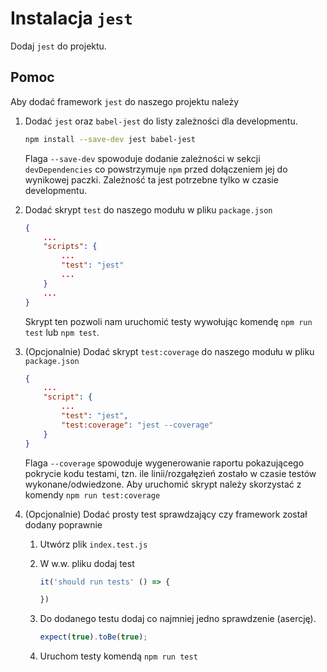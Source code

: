 # Instalacja `jest`

Dodaj `jest` do projektu.

## Pomoc

Aby dodać framework `jest` do naszego projektu należy

1. Dodać `jest` oraz `babel-jest` do listy zależności dla developmentu.
   ```sh
   npm install --save-dev jest babel-jest
   ```
   Flaga `--save-dev` spowoduje dodanie zależności w sekcji `devDependencies` co powstrzymuje `npm` przed dołączeniem jej do wynikowej paczki. Zależność ta jest potrzebne tylko w czasie developmentu.
2. Dodać skrypt `test` do naszego modułu w pliku `package.json`
   ```json
   {
       ...
       "scripts": {
           ...
           "test": "jest"
           ...
       }
       ...
   }
   ```
   Skrypt ten pozwoli nam uruchomić testy wywołując komendę `npm run test` lub `npm test`.
3. (Opcjonalnie) Dodać skrypt `test:coverage` do naszego modułu w pliku `package.json`
   ```json
   {
       ...
       "script": {
           ...
           "test": "jest",
           "test:coverage": "jest --coverage"
       }
   }
   ```
   Flaga `--coverage` spowoduje wygenerowanie raportu pokazującego pokrycie kodu testami, tzn. ile linii/rozgałęzień zostało w czasie testów wykonane/odwiedzone.
   Aby uruchomić skrypt należy skorzystać z komendy `npm run test:coverage`
4. (Opcjonalnie) Dodać prosty test sprawdzający czy framework został dodany poprawnie

   1. Utwórz plik `index.test.js`
   2. W w.w. pliku dodaj test

      ```js
      it('should run tests' () => {

      })
      ```

   3. Do dodanego testu dodaj co najmniej jedno sprawdzenie (asercję).
      ```js
      expect(true).toBe(true);
      ```
   4. Uruchom testy komendą `npm run test`

